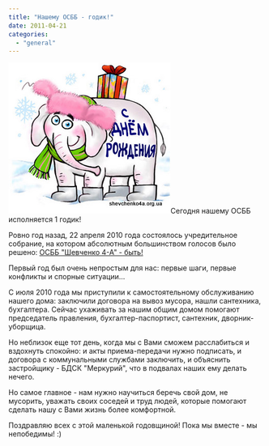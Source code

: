 ```yaml
---
title: "Нашему ОСББ - годик!"
date: 2011-04-21
categories: 
  - "general"
---
```


![Нам 1 годик!](/wp-content/uploads/2011/04/happy-bday.jpg "Нам 1 годик!")Сегодня нашему ОСББ исполняется 1 годик!

Ровно год назад, 22 апреля 2010 года состоялось учредительное собрание, на котором абсолютным большинством голосов было решено: [ОСББ "Шевченко 4-А" - быть!](http://shevchenko4a.brovary.org/osbb-shevchenko-4-a-byt/)

Первый год был очень непростым для нас: первые шаги, первые конфликты и спорные ситуации...

С июля 2010 года мы приступили к самостоятельному обслуживанию нашего дома: заключили договора на вывоз мусора, нашли сантехника, бухгалтера. Сейчас ухаживать за нашим общим домом помогают председатель правления, бухгалтер-паспортист, сантехник, дворник-уборщица.

Но неблизок еще тот день, когда мы с Вами сможем расслабиться и вздохнуть спокойно: и акты приема-передачи нужно подписать, и договора с коммунальными службами заключить, и объяснить застройщику - БДСК "Меркурий", что в подвалах наших ему делать нечего.

Но самое главное - нам нужно научиться <!--more-->беречь свой дом, не мусорить, уважать своих соседей и труд людей, которые помогают сделать нашу с Вами жизнь более комфортной.

Поздравляю всех с этой маленькой годовщиной! Пока мы вместе - мы непобедимы! :)
